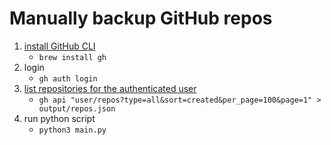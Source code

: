# Manually backup GitHub repos

1. [install GitHub CLI](https://github.com/cli/cli#installation)
   - `brew install gh`
2. login
   - `gh auth login`
3. [list repositories for the authenticated user](https://docs.github.com/en/rest/repos/repos#list-repositories-for-the-authenticated-user)
   - `gh api "user/repos?type=all&sort=created&per_page=100&page=1" > output/repos.json`
4. run python script
   - `python3 main.py`

